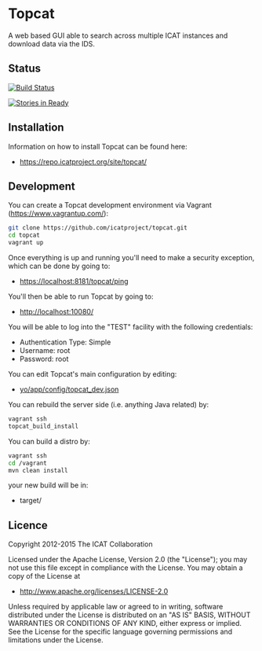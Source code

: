 # Topcat

A web based GUI able to search across multiple ICAT instances and download data via the IDS.

## Status

[![Build Status](https://travis-ci.org/icatproject/topcat.svg?branch=master)](https://travis-ci.org/icatproject/topcat)

[![Stories in Ready](https://badge.waffle.io/icatproject/topcat.png?label=ready&title=Ready)](https://waffle.io/icatproject/topcat)

## Installation

Information on how to install Topcat can be found here:

* https://repo.icatproject.org/site/topcat/

## Development

You can create a Topcat development environment via Vagrant (https://www.vagrantup.com/):

```bash
git clone https://github.com/icatproject/topcat.git
cd topcat
vagrant up
```

Once everything is up and running you'll need to make a security exception, which can be done by going to:

* [https://localhost:8181/topcat/ping](https://localhost:8181/topcat/ping)

 You'll then be able to run Topcat by going to:

* [http://localhost:10080/](http://localhost:10080/)

You will be able to log into the "TEST" facility with the following credentials:

* Authentication Type: Simple
* Username: root
* Password: root

You can edit Topcat's main configuration by editing:

* [yo/app/config/topcat_dev.json](https://github.com/icatproject/topcat/tree/master/yo/app/config/topcat_dev.json)

You can rebuild the server side (i.e. anything Java related) by:

```bash
vagrant ssh
topcat_build_install
```

You can build a distro by:

```bash
vagrant ssh
cd /vagrant
mvn clean install
```

your new build will be in:

* target/

## Licence

Copyright 2012-2015 The ICAT Collaboration

Licensed under the Apache License, Version 2.0 (the "License");
you may not use this file except in compliance with the License.
You may obtain a copy of the License at

* http://www.apache.org/licenses/LICENSE-2.0

Unless required by applicable law or agreed to in writing, software
distributed under the License is distributed on an "AS IS" BASIS,
WITHOUT WARRANTIES OR CONDITIONS OF ANY KIND, either express or implied.
See the License for the specific language governing permissions and
limitations under the License.
